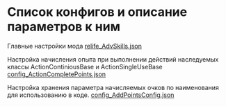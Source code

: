 # Список конфигов и описание параметров к ним

Главные настройки мода
[relife_AdvSkills.json](https://github.com/virusomanvs/relife_advskills/blob/main/relife_AdvSkills.md)

Настройка начисления опыта при выполнении действий наследуемых классы ActionContiniousBase и ActionSingleUseBase
[config_ActionCompletePoints.json](https://github.com/virusomanvs/relife_advskills/blob/main/config_ActionCompletePoints.md)

Настройка хранения параметра начисляемых очков по наименования для использованию в коде.
[config_AddPointsConfig.json](https://github.com/virusomanvs/relife_advskills/blob/main/config_AddPointsConfig.md)

